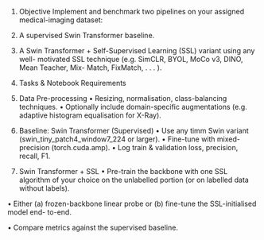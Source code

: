 1. Objective
Implement and benchmark two pipelines on your assigned medical-imaging dataset:
1. A supervised Swin Transformer baseline.

2. A Swin Transformer + Self-Supervised Learning (SSL) variant using any well-
motivated SSL technique (e.g. SimCLR, BYOL, MoCo v3, DINO, Mean Teacher, Mix-
Match, FixMatch, . . . ).


3. Tasks & Notebook Requirements
1. Data Pre-processing
• Resizing, normalisation, class-balancing techniques.
• Optionally include domain-specific augmentations (e.g. adaptive histogram equalisation
for X-Ray).
2. Baseline: Swin Transformer (Supervised)
• Use any timm Swin variant (swin_tiny_patch4_window7_224 or larger).
• Fine-tune with mixed-precision (torch.cuda.amp).
• Log train & validation loss, precision, recall, F1.
3. Swin Transformer + SSL
• Pre-train the backbone with one SSL algorithm of your choice on the unlabelled portion
(or on labelled data without labels).

• Either (a) frozen-backbone linear probe or (b) fine-tune the SSL-initialised model end-
to-end.

• Compare metrics against the supervised baseline.
